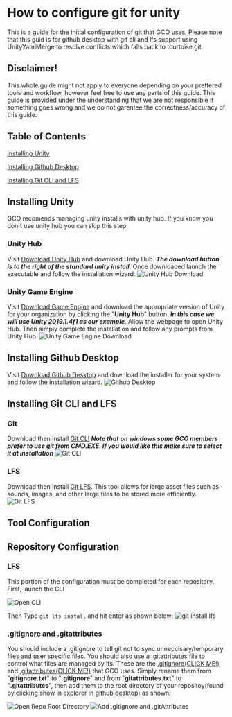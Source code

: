 # How to configure git for unity

This is a guide for the initial configuration of git that GCO uses.  Please note that this guid is for github desktop with git cli and lfs support using UnityYamlMerge to resolve conflicts which falls back to tourtoise git.  

## Disclaimer!
This whole guide might not apply to everyone depending on your preffered tools and workflow, however feel free to use any parts of this guide.  This guide is provided under the understanding that we are not responsible if something goes wrong and we do not garentee the correctness/accuracy of this guide.

## Table of Contents

[Installing Unity](https://sdsu-gco.github.io/How%20to%20configure%20git%20for%20unity.html#installing-unity)

[Installing Github Desktop](https://sdsu-gco.github.io/How%20to%20configure%20git%20for%20unity.html#Installing-Github-Desktop)

[Installing Git CLI and LFS](https://sdsu-gco.github.io/How%20to%20configure%20git%20for%20unity.html#installing-Git-CLI-and-LFS)


## Installing Unity

GCO recomends managing unity installs with unity hub.  If you know you don't use unity hub you can skip this step.

### Unity Hub

Visit 
[Download Unity Hub](https://unity3d.com/get-unity/download)
and download Unity Hub. ***The download button is to the right of the standard unity install***.  Once downloaded launch the executable and follow the installation wizard.
![Unity Hub Download](https://github.com/SDSU-GCO/SDSU-GCO.github.io/raw/master/Images/UnityHubDownload.png)

### Unity Game Engine

Visit 
[Download Game Engine](https://unity3d.com/get-unity/download/archive)
and download the appropriate version of Unity for your organization by clicking the "**Unity Hub**" button. ***In this case we will use Unity 2019.1.4f1 as our example***.  Allow the webpage to open Unity Hub.  Then simply complete the installation and follow any prompts from Unity Hub.
![Unity Game Engine Download](https://github.com/SDSU-GCO/SDSU-GCO.github.io/raw/master/Images/UnityGameEngineDownload.png)

## Installing Github Desktop
Visit 
[Download Github Desktop](https://desktop.github.com)
and download the installer for your system and follow the installation wizard.
![Github Desktop](https://github.com/SDSU-GCO/SDSU-GCO.github.io/raw/master/Images/GithubDesktop.png)

## Installing Git CLI and LFS

### Git
Download then install 
[Git CLI](https://git-scm.com)
***Note that on windows some GCO members prefer to use git from CMD.EXE.  If you would like this make sure to select it at installation***
![Git CLI](https://github.com/SDSU-GCO/SDSU-GCO.github.io/raw/master/Images/GitCLI.png)

### LFS
Download then install [Git LFS](https://git-lfs.github.com).  This tool allows for large asset files such as sounds, images, and other large files to be stored more efficiently.
![Git LFS](https://github.com/SDSU-GCO/SDSU-GCO.github.io/raw/master/Images/GitLFS.png)

##

## Tool Configuration

## Repository Configuration

### LFS

This portion of the configuration must be completed for each repository.  First, launch the CLI

![Open CLI](https://github.com/SDSU-GCO/SDSU-GCO.github.io/raw/master/Images/OpenCLI.png)

Then Type `git lfs install` and hit enter as shown below:
![git install lfs](https://github.com/SDSU-GCO/SDSU-GCO.github.io/raw/master/Images/installGitLFS.png)

### .gitignore and .gitattributes

You should include a .gitignore to tell git not to sync unneccisary/temporary files and user specific files. You should also use a .gitattributes file to control what files are managed by lfs.  These are the [.gitignore(CLICK ME!)](https://github.com/SDSU-GCO/SDSU-GCO.github.io/raw/master/Files/gitignore.txt) and [.gitattributes(CLICK ME!)](https://github.com/SDSU-GCO/SDSU-GCO.github.io/raw/master/Files/gitattributes.txt) that GCO uses.  Simply rename them from "**gitignore.txt**" to "**.gitignore**" and from "**gitattributes.txt**" to "**.gitattributes**", then add them to the root directory of your repositoy(found by clicking show in explorer in github desktop) as shown:

![Open Repo Root Directory](https://github.com/SDSU-GCO/SDSU-GCO.github.io/raw/master/Images/showInExplorer.png)
![Add .gitignore and .gitAttributes](https://github.com/SDSU-GCO/SDSU-GCO.github.io/raw/master/Images/AddConfigFiles.png)


